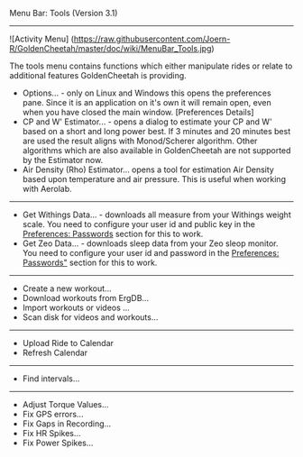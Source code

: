 Menu Bar: Tools (Version 3.1)
***

![Activity Menu] (https://raw.githubusercontent.com/Joern-R/GoldenCheetah/master/doc/wiki/MenuBar_Tools.jpg)

The tools menu contains functions which either manipulate rides or relate to additional features GoldenCheetah is providing.

* Options... - only on Linux and Windows this opens the preferences pane. Since it is an application on it's own it will remain open, even when you have closed the main window. [Preferences Details]
* CP and W' Estimator... - opens a dialog to estimate your CP and W' based on a short and long power best. If 3 minutes and 20 minutes best are used the result aligns with Monod/Scherer algorithm. Other algorithms which are also available in GoldenCheetah are not supported by the Estimator now. 
* Air Density (Rho) Estimator... opens a tool for estimation Air Density based upon temperature and air pressure. This is useful when working with Aerolab.

***

* Get Withings Data... - downloads all measure from your Withings weight scale. You need to configure your user id and public key in the [Preferences: Passwords](https://github.com/GoldenCheetah/GoldenCheetah/wiki/Preferences_Passwords) section for this to work.
* Get Zeo Data... - downloads sleep data from your Zeo sleop monitor. You need to configure your user id and password in the [Preferences: Passwords"](https://github.com/GoldenCheetah/GoldenCheetah/wiki/Preferences_Passwords) section for this to work.


***

* Create a new workout...
* Download workouts from ErgDB...
* Import workouts or videos ...
* Scan disk for videos and workouts...

***

* Upload Ride to Calendar
* Refresh Calendar

***

* Find intervals...

***

* Adjust Torque Values...
* Fix GPS errors...
* Fix Gaps in Recording...
* Fix HR Spikes...
* Fix Power Spikes...


